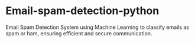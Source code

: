# Email-spam-detection-python
Email Spam Detection System using Machine Learning to classify emails as spam or ham, ensuring efficient and secure communication.
